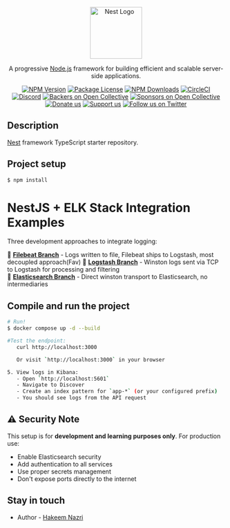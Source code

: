 <p align="center">
  <a href="http://nestjs.com/" target="blank"><img src="https://nestjs.com/img/logo-small.svg" width="120" alt="Nest Logo" /></a>
</p>

[circleci-image]: https://img.shields.io/circleci/build/github/nestjs/nest/master?token=abc123def456
[circleci-url]: https://circleci.com/gh/nestjs/nest

  <p align="center">A progressive <a href="http://nodejs.org" target="_blank">Node.js</a> framework for building efficient and scalable server-side applications.</p>
    <p align="center">
<a href="https://www.npmjs.com/~nestjscore" target="_blank"><img src="https://img.shields.io/npm/v/@nestjs/core.svg" alt="NPM Version" /></a>
<a href="https://www.npmjs.com/~nestjscore" target="_blank"><img src="https://img.shields.io/npm/l/@nestjs/core.svg" alt="Package License" /></a>
<a href="https://www.npmjs.com/~nestjscore" target="_blank"><img src="https://img.shields.io/npm/dm/@nestjs/common.svg" alt="NPM Downloads" /></a>
<a href="https://circleci.com/gh/nestjs/nest" target="_blank"><img src="https://img.shields.io/circleci/build/github/nestjs/nest/master" alt="CircleCI" /></a>
<a href="https://discord.gg/G7Qnnhy" target="_blank"><img src="https://img.shields.io/badge/discord-online-brightgreen.svg" alt="Discord"/></a>
<a href="https://opencollective.com/nest#backer" target="_blank"><img src="https://opencollective.com/nest/backers/badge.svg" alt="Backers on Open Collective" /></a>
<a href="https://opencollective.com/nest#sponsor" target="_blank"><img src="https://opencollective.com/nest/sponsors/badge.svg" alt="Sponsors on Open Collective" /></a>
  <a href="https://paypal.me/kamilmysliwiec" target="_blank"><img src="https://img.shields.io/badge/Donate-PayPal-ff3f59.svg" alt="Donate us"/></a>
    <a href="https://opencollective.com/nest#sponsor"  target="_blank"><img src="https://img.shields.io/badge/Support%20us-Open%20Collective-41B883.svg" alt="Support us"></a>
  <a href="https://twitter.com/nestframework" target="_blank"><img src="https://img.shields.io/twitter/follow/nestframework.svg?style=social&label=Follow" alt="Follow us on Twitter"></a>
</p>

## Description

[Nest](https://github.com/nestjs/nest) framework TypeScript starter repository.

## Project setup

```bash
$ npm install
```

# NestJS + ELK Stack Integration Examples

Three development approaches to integrate logging:

🔹 **[Filebeat Branch](https://github.com/hakeemnazri/nest-elk/tree/elk-filebeat)** - Logs written to file, Filebeat ships to Logstash, most decoupled approach(Fav)
🔹 **[Logstash Branch](https://github.com/hakeemnazri/nest-elk/tree/logstash-transport)** - Winston logs sent via TCP to Logstash for processing and filtering  
🔹 **[Elasticsearch Branch](https://github.com/hakeemnazri/nest-elk/tree/elasticsearch-transport)** - Direct winston transport to Elasticsearch, no intermediaries

## Compile and run the project

```bash
# Run!
$ docker compose up -d --build

#Test the endpoint:
   curl http://localhost:3000

   Or visit `http://localhost:3000` in your browser

5. View logs in Kibana:
   - Open `http://localhost:5601`
   - Navigate to Discover
   - Create an index pattern for `app-*` (or your configured prefix)
   - You should see logs from the API request
```

## ⚠️ Security Note

This setup is for **development and learning purposes only**. For production use:
- Enable Elasticsearch security
- Add authentication to all services
- Use proper secrets management
- Don't expose ports directly to the internet

## Stay in touch

- Author - [Hakeem Nazri](https://www.threads.com/@_hakeemnazri_)
